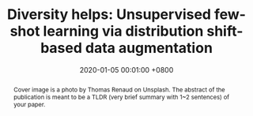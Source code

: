 ---
title:          "Diversity helps: Unsupervised few-shot learning via distribution shift-based data augmentation"
date:           2020-01-05 00:01:00 +0800
selected:       false
pub:            "arXiv (Preprint)"
pub_date:       "2020"
abstract: >-
  Cover image is a photo by Thomas Renaud on Unsplash. The abstract of the publication is meant to be a TLDR (very brief summary with 1~2 sentences) of your paper.
cover:          /assets/images/covers/2020_ULDA.jpg
authors:
  - Tiexin Qin
  - Wenbin Li
  - Yinghuan Shi
  - Yang Gao
links:
  Paper: https://arxiv.org/pdf/2004.05805
  Code: https://github.com/WonderSeven/ULDA
---
